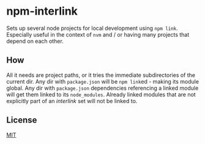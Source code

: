 # npm-interlink

Sets up several node projects for local development using `npm link`.
Especially useful in the context of `nvm` and / or having many projects that depend on each other.

## How

All it needs are project paths, or it tries the immediate subdirectories of the current dir.
Any dir with `package.json` will be `npm link`ed - making its module global.
Any dir with `package.json` dependencies referencing a linked module will get them linked to its `node_modules`.
Already linked modules that are not explicitly part of an *interlink* set will not be linked to.

## License

[MIT](http://orlin.mit-license.org)
